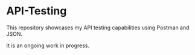 # API-Testing
This repository showcases my API testing capabilities using Postman and JSON. 

It is an ongoing work in progress.
